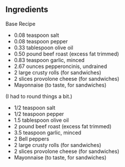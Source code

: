 ## Ingredients
Base Recipe
- 0.08 teaspoon salt  
- 0.08 teaspoon pepper  
- 0.33 tablespoon olive oil  
- 0.50 pound beef roast (excess fat trimmed)  
- 0.83 teaspoon garlic, minced  
- 2.67 ounces pepperoncinis, undrained  
- 2 large crusty rolls (for sandwiches)  
- 2 slices provolone cheese (for sandwiches)  
- Mayonnaise (to taste, for sandwiches) 


(I had to round things a bit.)
- 1/2 teaspoon salt  
- 1/2 teaspoon pepper  
- 1.5 tablespoon olive oil  
- 2 pound beef roast (excess fat trimmed)  
- 3.5 teaspoon garlic, minced  
- 2 Bell peppers  
- 2 large crusty rolls (for sandwiches)  
- 2 slices provolone cheese (for sandwiches)  
- Mayonnaise (to taste, for sandwiches) 
